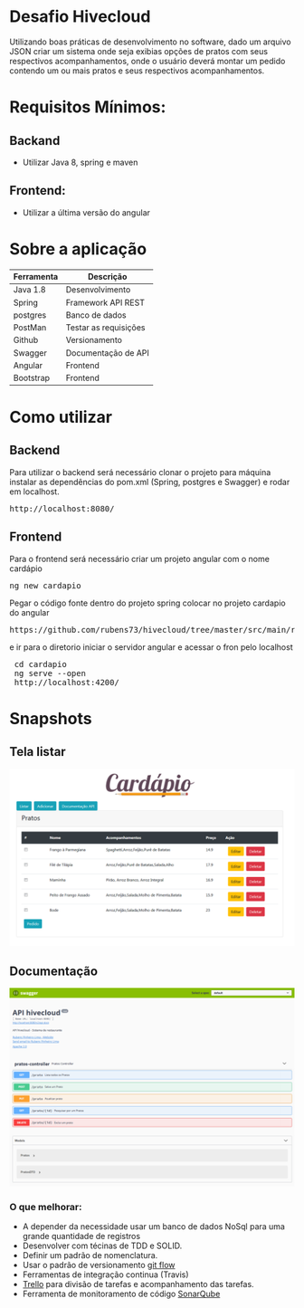 # Desafio Hivecloud

Utilizando boas práticas de desenvolvimento no software, dado um arquivo JSON criar um sistema onde seja 
exibias opções de pratos com seus respectivos acompanhamentos, onde o usuário deverá montar um pedido 
contendo um ou mais pratos e seus respectivos acompanhamentos.

# Requisitos Mínimos:

## Backand
- Utilizar Java 8, spring e maven
## Frontend:
- Utilizar a última versão do angular

# Sobre a aplicação

Ferramenta | Descrição
 ------ | ------
 Java 1.8 | Desenvolvimento
 Spring | Framework API REST 
 postgres | Banco de dados 
 PostMan | Testar as requisições 
 Github | Versionamento 
 Swagger | Documentação de API 
 Angular | Frontend 
 Bootstrap | Frontend
 
 # Como utilizar
 
 ## Backend
 Para utilizar o backend será necessário clonar o projeto para máquina instalar as dependências do pom.xml
 (Spring, postgres e Swagger) e rodar em localhost.
 <pre>http://localhost:8080/</pre>
 
 ## Frontend
 Para o frontend será necessário criar um projeto angular com o nome cardápio
 <pre>ng new cardapio</pre>
 Pegar o código fonte dentro do projeto spring colocar no projeto cardapio do angular
 <pre>https://github.com/rubens73/hivecloud/tree/master/src/main/resources/angular/src</pre>
 e ir para o diretorio iniciar o servidor angular e acessar o fron pelo localhost
 <pre> cd cardapio
 ng serve --open
 http://localhost:4200/</pre>
 
  # Snapshots
  ## Tela listar
 ![](https://github.com/rubens73/hivecloud/blob/master/tela_listar.png)
  
  ## Documentação
  ![](https://github.com/rubens73/hivecloud/blob/master/documenta%C3%A7%C3%A3o.png)
  
 
### O que melhorar:
* A depender da necessidade usar um banco de dados NoSql para uma grande quantidade de registros
* Desenvolver com técinas de TDD e SOLID.
* Definir um padrão de nomenclatura.
* Usar o padrão de versionamento [git flow]
* Ferramentas de integração continua (Travis)
* [Trello] para divisão de tarefas e acompanhamento das tarefas.
* Ferramenta de monitoramento de código [SonarQube]

[aplicação]: <https://desafioapi.herokuapp.com/swagger-ui.html>
[git flow]: <https://danielkummer.github.io/git-flow-cheatsheet/index.pt_BR.html>
[SonarQube]: <https://www.sonarqube.org/>
[Trello]: <https://trello.com/>
